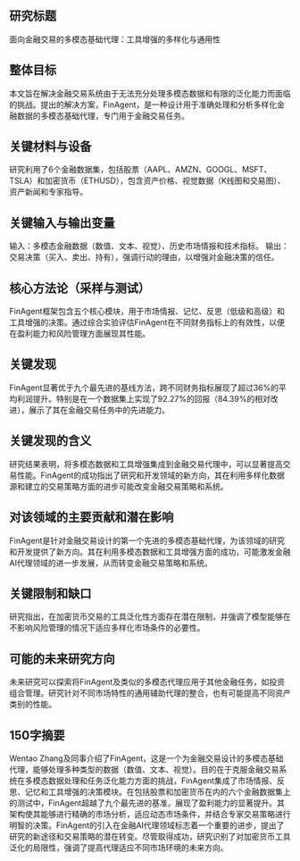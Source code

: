## 研究标题
面向金融交易的多模态基础代理：工具增强的多样化与通用性

## 整体目标
本文旨在解决金融交易系统由于无法充分处理多模态数据和有限的泛化能力而面临的挑战。提出的解决方案，FinAgent，是一种设计用于准确处理和分析多样化金融数据的多模态基础代理，专门用于金融交易任务。

## 关键材料与设备
研究利用了6个金融数据集，包括股票（AAPL、AMZN、GOOGL、MSFT、TSLA）和加密货币（ETHUSD），包含资产价格、视觉数据（K线图和交易图）、资产新闻和专家指导。

## 关键输入与输出变量
输入：多模态金融数据（数值、文本、视觉）、历史市场情报和技术指标。
输出：交易决策（买入、卖出、持有），强调行动的理由，以增强对金融决策的信任。

## 核心方法论（采样与测试）
FinAgent框架包含五个核心模块，用于市场情报、记忆、反思（低级和高级）和工具增强的决策。通过综合实验评估FinAgent在不同财务指标上的有效性，以便在盈利能力和风险管理方面展现其性能。

## 关键发现
FinAgent显著优于九个最先进的基线方法，跨不同财务指标展现了超过36%的平均利润提升。特别是在一个数据集上实现了92.27%的回报（84.39%的相对改进），展示了其在金融交易任务中的先进能力。

## 关键发现的含义
研究结果表明，将多模态数据和工具增强集成到金融交易代理中，可以显著提高交易性能。FinAgent的成功指出了研究和开发领域的新方向，其在利用多样化数据源和建立的交易策略方面的进步可能改变金融交易策略和系统。

## 对该领域的主要贡献和潜在影响
FinAgent是针对金融交易设计的第一个先进的多模态基础代理，为该领域的研究和开发提供了新方向。其在利用多模态数据和工具增强方面的成功，可能激发金融AI代理领域的进一步发展，从而转变金融交易策略和系统。

## 关键限制和缺口
研究指出，在加密货币交易的工具泛化性方面存在潜在限制，并强调了模型能够在不影响风险管理的情况下适应多样化市场条件的必要性。

## 可能的未来研究方向
未来研究可以探索将FinAgent及类似的多模态代理应用于其他金融任务，如投资组合管理。研究针对不同市场特性的通用辅助代理的整合，也有可能提高不同资产类别的性能。

## 150字摘要
Wentao Zhang及同事介绍了FinAgent，这是一个为金融交易设计的多模态基础代理，能够处理多种类型的数据（数值、文本、视觉）。目的在于克服金融交易系统在多模态数据处理和任务泛化能力方面的挑战，FinAgent集成了市场情报、反思、记忆和工具增强的决策模块。在包括股票和加密货币在内的六个金融数据集上的测试中，FinAgent超越了九个最先进的基准，展现了盈利能力的显著提升。其架构使其能够进行精确的市场分析，适应动态市场条件，并结合专家交易策略进行明智的决策。FinAgent的引入在金融AI代理领域标志着一个重要的进步，提出了研究的新途径和交易策略的潜在转变。尽管取得成功，研究识别了对加密货币工具泛化的局限性，强调了提高代理适应不同市场环境的未来方向。